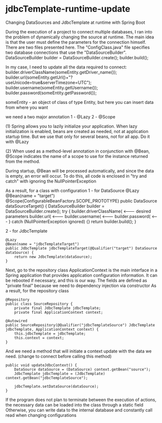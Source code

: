 # jdbcTemplate-runtime-update
Changing DataSources and JdbcTemplate at runtime with Spring Boot

During the execution of a project to connect multiple databases, I ran into the problem of dynamically changing the source at runtime.
The main idea is that the user must define the parameters for the connection himself.
There are two files presented here. The "ConfigClass.java" file specifies two database connections that use the "DataSourceBuilder".
	DataSourceBuilder builder = DataSourceBuilder.create();
	builder.build();

In my case, I need to update all the data required to connect:
	builder.driverClassName(someEntity.getDriver_name());
	builder.url(someEntity.getUrl()+"?useUnicode=true&serverTimezone=UTC");
	builder.username(someEntity.getUsername());
	builder.password(someEntity.getPassword());
	
someEntity - an object of class of type Entity, but here you can insert data from where you want

we need a two major annotation
1 - @Lazy
2 - @Scope

(1) Spring allows you to lazily initialize your application. When lazy initialization is enabled, beans are created as needed, not at application startup time.
But we use that only for several beans, not for all app. Do it with @Lazy

(2) When used as a method-level annotation in conjunction with @Bean, @Scope indicates the name of a scope to use for the instance returned from the method.

During startup, @Bean will be processed automatically, and since the data is empty, an error will occur. To do this, all code is enclosed in "try and catch" with ignoring the NullPointerException

As a result, for a class with configuration
1 - for DataSource
	@Lazy
		@Bean(name = "target")
		@Scope(ConfigurableBeanFactory.SCOPE_PROTOTYPE)
		public DataSource dataSourceTarget() {
			DataSourceBuilder builder = DataSourceBuilder.create();
			try {
				builder.driverClassName(	<--- desired parameters
				builder.url( 	  			<---
				builder.username( 			<---
				builder.password( 			<---
			} catch (NullPointerException ignored) {}
			return builder.build();
		}

2 - for JdbcTemplate

	@Lazy
	@Bean(name = "jdbcTemplateTarget")
    public JdbcTemplate jdbcTemplateTarget(@Qualifier("target") DataSource dataSource) {
        return new JdbcTemplate(dataSource);
    }
	
Next, go to the repository class
ApplicationContext is the main interface in a Spring application that provides application configuration information. It can be rebooted if necessary, and this is our way.
The fields are defined as "private final" because we need to dependency injection via constructor
As a result, for the repository class

	@Repository
	public class SourceRepository {
		private final JdbcTemplate jdbcTemplate;
		private final ApplicationContext context;

    @Autowired
    public SourceRepository(@Qualifier("jdbcTemplateSource") JdbcTemplate jdbcTemplate, ApplicationContext context) {
        this.jdbcTemplate = jdbcTemplate;
        this.context = context;
    }
	
And we need a method that will initiate a context update with the data we need.
(change to connect before calling this method)
	
    public void updateJdbcContext() {
        DataSource dataSource = (DataSource) context.getBean("source");
        JdbcTemplate jdbcTemplate = (JdbcTemplate) context.getBean("jdbcTemplateSource");
		
		jdbcTemplate.setDataSource(dataSource);
	}
	
If the program does not plan to terminate between the execution of actions, the necessary data can be loaded into the class through a static field
Otherwise, you can write data to the internal database and constantly call read when changing configurations
